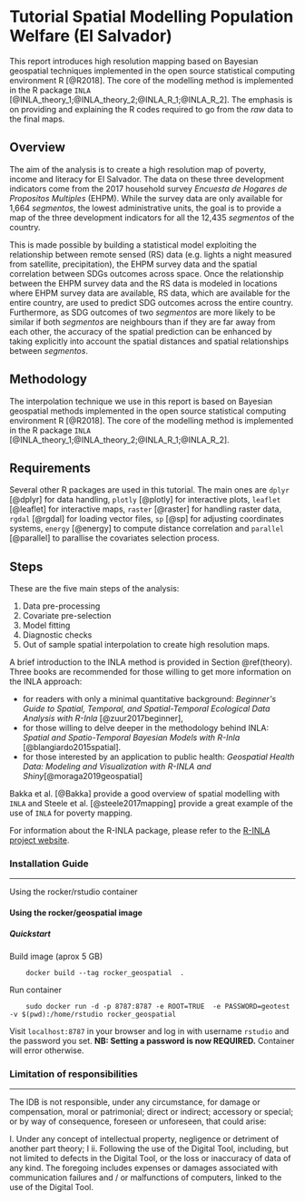 # Tutorial Spatial Modelling Population Welfare (El Salvador)

This report introduces high resolution mapping based on Bayesian geospatial techniques implemented in the open source statistical computing environment R [@R2018]. The core of the modelling method is implemented in the R package `INLA` [@INLA_theory_1;@INLA_theory_2;@INLA_R_1;@INLA_R_2]. The emphasis is on providing and explaining the R codes required to go from the *raw* data to the final maps.

## Overview

The aim of the analysis is to create a high resolution map of poverty, income and literacy for El Salvador. The data on these three development indicators come from the 2017 household survey *Encuesta de Hogares de Propositos Multiples* (EHPM). While the survey data are only available for 1,664 *segmentos*, the lowest administrative units, the goal is to provide a map of the three development indicators for all the 12,435 *segmentos* of the country.

This is made possible by building a statistical model exploiting the relationship between remote sensed (RS) data (e.g. lights a night measured from satellite, precipitation), the EHPM survey data and the spatial correlation between SDGs outcomes across space. Once the relationship between the EHPM survey data and the RS data is modeled in locations where EHPM survey data are available, RS data, which are available for the entire country, are used to predict SDG outcomes across the entire country. Furthermore, as SDG outcomes of two *segmentos* are more likely to be similar if both *segmentos* are neighbours than if they are far away from each other, the accuracy of the spatial prediction can be enhanced by taking explicitly into account the spatial distances and spatial relationships between *segmentos*.

## Methodology
The interpolation technique we use in this report is based on Bayesian geospatial methods implemented in the open source statistical computing environment R [@R2018]. The core of the modelling method is implemented in the R package `INLA` [@INLA_theory_1;@INLA_theory_2;@INLA_R_1;@INLA_R_2].

## Requirements
Several other R packages are used in this tutorial. The main ones are `dplyr` [@dplyr] for data handling, `plotly` [@plotly] for interactive plots, `leaflet` [@leaflet] for interactive maps,  `raster` [@raster] for handling raster data, `rgdal`  [@rgdal] for loading vector files, `sp` [@sp] for adjusting coordinates systems, `energy` [@energy] to compute distance correlation and `parallel` [@parallel] to parallise the covariates selection process.

## Steps
These are the five main steps of the analysis:

1.  Data pre-processing
2.  Covariate pre-selection
3.  Model fitting
4.  Diagnostic checks
5.  Out of sample spatial interpolation to create high resolution maps.

A brief introduction to the INLA method is provided in Section \@ref(theory). Three books are recommended for those willing to get more information on the INLA approach:

*   for readers with only a minimal quantitative background: *Beginner's Guide to Spatial, Temporal, and Spatial-Temporal Ecological Data Analysis with R-Inla* [@zuur2017beginner],
*   for those willing to delve deeper in the methodology behind INLA: *Spatial and Spatio-Temporal Bayesian Models with R-Inla* [@blangiardo2015spatial].
*   for those interested by an application to public health: *Geospatial Health Data: Modeling and Visualization with R-INLA and Shiny*[@moraga2019geospatial]

Bakka et al. [@Bakka] provide a good overview of spatial modelling with `INLA` and  Steele et al. [@steele2017mapping] provide a great example of the use of `INLA` for poverty mapping.

For information about the R-INLA package, please refer to the [R-INLA project website](http://www.r-inla.org/).


### Installation Guide
---
Using the rocker/rstudio container

#### Using the rocker/geospatial image

##### Quickstart

Build image (aprox 5 GB)

```
    docker build --tag rocker_geospatial  . 
```

Run container

```
    sudo docker run -d -p 8787:8787 -e ROOT=TRUE  -e PASSWORD=geotest -v $(pwd):/home/rstudio rocker_geospatial
```

Visit `localhost:8787` in your browser and log in with username `rstudio` and the password you set. **NB: Setting a password is now REQUIRED.**  Container will error otherwise.


### Limitation of responsibilities
---
The IDB is not responsible, under any circumstance, for damage or compensation, moral or patrimonial; direct or indirect; accessory or special; or by way of consequence, foreseen or unforeseen, that could arise:

I. Under any concept of intellectual property, negligence or detriment of another part theory; I
ii. Following the use of the Digital Tool, including, but not limited to defects in the Digital Tool, or the loss or inaccuracy of data of any kind. The foregoing includes expenses or damages associated with communication failures and / or malfunctions of computers, linked to the use of the Digital Tool.

